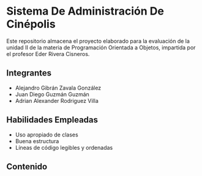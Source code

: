 # Sistema De Administración De Cinépolis
Este repositorio almacena el proyecto elaborado para la evaluación de la unidad II de la materia de Programación Orientada a Objetos, impartida por el profesor Eder Rivera Cisneros.

## Integrantes
- Alejandro Gibrán Zavala González
- Juan Diego Guzmán Guzmán
- Adrian Alexander Rodriguez Villa

## Habilidades Empleadas

- Uso apropiado de clases
- Buena estructura
- Líneas de código legibles y ordenadas

## Contenido


